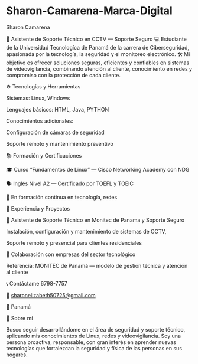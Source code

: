 # Sharon-Camarena-Marca-Digital

Sharon Camarena

🎥 Asistente de Soporte Técnico en CCTV — Soporte Seguro
💻 Estudiante de la Universidad Tecnologíca de Panamá de la carrera de Ciberseguridad, apasionada por la tecnología, la seguridad y el monitoreo electrónico.
🛠️ Mi objetivo es ofrecer soluciones seguras, eficientes y confiables en sistemas de videovigilancia, combinando atención al cliente, conocimiento en redes y compromiso con la protección de cada cliente.

⚙️ Tecnologías y Herramientas

Sistemas: Linux, Windows

Lenguajes básicos: HTML, Java, PYTHON

Conocimientos adicionales:

Configuración de cámaras de seguridad

Soporte remoto y mantenimiento preventivo

📚 Formación y Certificaciones

🎓 Curso “Fundamentos de Linux” — Cisco Networking Academy con NDG

🗣️ Inglés Nivel A2 — Certificado por TOEFL y TOEIC

📘 En formación continua en tecnología, redes 

🧰 Experiencia y Proyectos

🔧 Asistente de Soporte Técnico en Monitec de Panama y Soporte Seguro

Instalación, configuración y mantenimiento de sistemas de CCTV,

Soporte remoto y presencial para clientes  residenciales


🧩 Colaboración con empresas del sector tecnológico

Referencia: MONITEC de Panamá — modelo de gestión técnica y atención al cliente

📞 Contáctame
6798-7757

📧 sharonelizabeth50725@gmail.com

📍 Panamá

🌟 Sobre mí

Busco seguir desarrollándome en el área de seguridad y soporte técnico, aplicando mis conocimientos de Linux, redes y videovigilancia.
Soy una persona proactiva, responsable, con gran interés en aprender nuevas tecnologías que fortalezcan la seguridad  y física de las personas en sus hogares.
